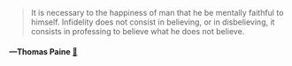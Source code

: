 > It is necessary to the happiness of man that he be mentally faithful to himself. Infidelity does not consist in believing, or in disbelieving, it consists in professing to believe what he does not believe.
  #### —Thomas Paine [:scroll:](undefined)